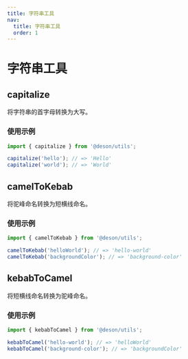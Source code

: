 ```yaml
---
title: 字符串工具
nav:
  title: 字符串工具
  order: 1
---
```


# 字符串工具

## capitalize

将字符串的首字母转换为大写。

### 使用示例

```typescript
import { capitalize } from '@deson/utils';

capitalize('hello'); // => 'Hello'
capitalize('world'); // => 'World'
```

## camelToKebab

将驼峰命名转换为短横线命名。

### 使用示例

```typescript
import { camelToKebab } from '@deson/utils';

camelToKebab('helloWorld'); // => 'hello-world'
camelToKebab('backgroundColor'); // => 'background-color'
```

## kebabToCamel

将短横线命名转换为驼峰命名。

### 使用示例

```typescript
import { kebabToCamel } from '@deson/utils';

kebabToCamel('hello-world'); // => 'helloWorld'
kebabToCamel('background-color'); // => 'backgroundColor'
``` 